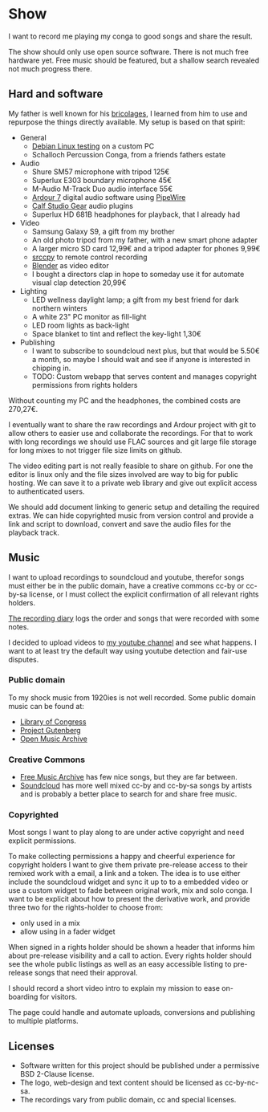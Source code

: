 Show
====

I want to record me playing my conga to good songs and share the result.

The show should only use open source software. There is not much free hardware yet.
Free music should be featured, but a shallow search revealed not much progress there.

Hard and software
-----------------

My father is well known for his [bricolages](https://en.wikipedia.org/wiki/Bricolage), I learned
from him to use and repurpose the things directly available. My setup is based on that spirit:

 * General
   * [Debian Linux testing](https://www.debian.org/) on a custom PC
   * Schalloch Percussion Conga, from a friends fathers estate
 * Audio
   * Shure SM57 microphone with tripod 125€
   * Superlux E303 boundary microphone 45€
   * M-Audio M-Track Duo audio interface 55€
   * [Ardour 7](http://ardour.org/) digital audio software using [PipeWire](https://pipewire.org/)
   * [Calf Studio Gear](https://calf-studio-gear.org/) audio plugins
   * Superlux HD 681B headphones for playback, that I already had
 * Video
   * Samsung Galaxy S9, a gift from my brother
   * An old photo tripod from my father, with a new smart phone adapter
   * A larger micro SD card 12,99€ and a tripod adapter for phones 9,99€
   * [srccpy](https://blog.rom1v.com/2018/03/introducing-scrcpy/) to remote control recording
   * [Blender](https://www.blender.org/) as video editor
   * I bought a directors clap in hope to someday use it for automate visual clap detection 20,99€
 * Lighting
   * LED wellness daylight lamp; a gift from my best friend for dark northern winters
   * A white 23" PC monitor as fill-light
   * LED room lights as back-light
   * Space blanket to tint and reflect the key-light 1,30€
 * Publishing
   * I want to subscribe to soundcloud next plus, but that would be 5.50€ a month, so maybe I should
     wait and see if anyone is interested in chipping in.
   * TODO: Custom webapp that serves content and manages copyright permissions from rights holders

Without counting my PC and the headphones, the combined costs are 270,27€.

I eventually want to share the raw recordings and Ardour project with git to allow others to easier
use and collaborate the recordings. For that to work with long recordings we should use FLAC sources
and git large file storage for long mixes to not trigger file size limits on github.

The video editing part is not really feasible to share on github. For one the editor is linux only
and the file sizes involved are way to big for public hosting. We can save it to a private web
library and give out explicit access to authenticated users.

We should add document linking to generic setup and detailing the required extras. We can hide
copyrighted music from version control and provide a link and script to download, convert and save
the audio files for the playback track.

Music
-----

I want to upload recordings to soundcloud and youtube, therefor songs must either be in the public
domain, have a creative commons cc-by or cc-by-sa license, or I must collect the explicit
confirmation of all relevant rights holders.

[The recording diary](./REC.md) logs the order and songs that were recorded with some notes.

I decided to upload videos to [my youtube channel](https://www.youtube.com/@mbnull) and see what
happens. I want to at least try the default way using youtube detection and fair-use disputes.

### Public domain

To my shock music from 1920ies is not well recorded. Some public domain music can be found at:

 * [Library of Congress](https://loc.gov/)
 * [Project Gutenberg](https://www.gutenberg.org/)
 * [Open Music Archive](http://openmusicarchive.org/)

### Creative Commons

 * [Free Music Archive](https://freemusicarchive.org/) has few nice songs, but they are far between.
 * [Soundcloud](https://soundcloud.com/) has more well mixed cc-by and cc-by-sa songs by artists and
   is probably a better place to search for and share free music.

### Copyrighted

Most songs I want to play along to are under active copyright and need explicit permissions.

To make collecting permissions a happy and cheerful experience for copyright holders I want to give
them private pre-release access to their remixed work with a email, a link and a token. The idea is
to use either include the soundcloud widget and sync it up to to a embedded video or use a custom
widget to fade between original work, mix and solo conga. I want to be explicit about how to present
the derivative work, and provide three two for the rights-holder to choose from:

 * only used in a mix
 * allow using in a fader widget

When signed in a rights holder should be shown a header that informs him about pre-release
visibility and a call to action. Every rights holder should see the whole public listings as well as
an easy accessible listing to pre-release songs that need their approval.

I should record a short video intro to explain my mission to ease on-boarding for visitors.

The page could handle and automate uploads, conversions and publishing to multiple platforms.

Licenses
--------

 * Software written for this project should be published under a permissive BSD 2-Clause license.
 * The logo, web-design and text content should be licensed as cc-by-nc-sa.
 * The recordings vary from public domain, cc and special licenses.

